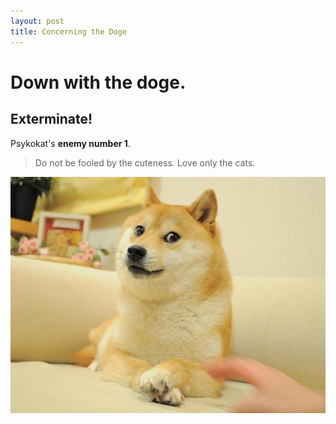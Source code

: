 ```yaml
---
layout: post
title: Concerning the Doge 
---
```


Down with the doge.
===

## Exterminate!

Psykokat's **enemy number 1**.

> Do not be fooled by the cuteness. Love only the cats.

![mon image](/assets/images/doge.jpeg)
